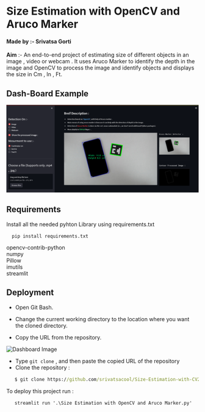 
# **Size Estimation with OpenCV and Aruco Marker**
#### Made by :- Srivatsa Gorti

**Aim** :- An end-to-end project of estimating size of different objects in an image , video or webcam . It uses Aruco Marker to identify the depth in the image and OpenCV to process the image and identify objects and displays the size in Cm , In , Ft.


## Dash-Board Example

![](images/display_dashboard.png)


## Requirements

Install all the needed pyhton Library using requirements.txt 

```
  pip install requirements.txt
```
opencv-contrib-python\
numpy\
Pillow\
imutils\
streamlit
    
## Deployment



- Open Git Bash.

- Change the current working directory to the location where you want the cloned directory.
- Copy the URL from the repository.  

![Dashboard Image](https://docs.github.com/assets/cb-33207/images/help/repository/https-url-clone-cli.png)
- Type `git clone` , and then paste the copied URL of the repository
- Clone the repository :

```cmd
   $ git clone https://github.com/srivatsacool/Size-Estimation-with-CV2-and-Aruco
```

To deploy this project run  :

```cmd
   streamlit run '.\Size Estimation with OpenCV and Aruco Marker.py'
```

